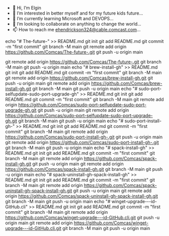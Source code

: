 - 👋 Hi, I’m Elgin 
- 👀 I’m interested in better myself and for my future kids future...
- 🌱 I’m currently learning Microsoft and DEVOPS...
- 💞️ I’m looking to collaborate on anything to change the world...
- 📫 How to reach me ehendrickson324@cable.comcast.com...

<!---
Comcas/Comcas is a ✨ special ✨ repository because its `README.md` (this file) appears on your GitHub profile.
You can click the Preview link to take a look at your changes.
--->

echo "# The-future-" >> README.md
git init
git add README.md
git commit -m "first commit"
git branch -M main
git remote add origin https://github.com/Comcas/The-future-.git
git push -u origin main

git remote add origin https://github.com/Comcas/The-future-.git
git branch -M main
git push -u origin main
echo "# brew-install-gh" >> README.md
git init
git add README.md
git commit -m "first commit"
git branch -M main
git remote add origin https://github.com/Comcas/brew-install-gh.git
git push -u origin main
git remote add origin https://github.com/Comcas/brew-install-gh.git
git branch -M main
git push -u origin main
echo "# sudo-port-selfupdate-sudo-port-upgrade-gh" >> README.md
git init
git add README.md
git commit -m "first commit"
git branch -M main
git remote add origin https://github.com/Comcas/sudo-port-selfupdate-sudo-port-upgrade-gh.git
git push -u origin main
git remote add origin https://github.com/Comcas/sudo-port-selfupdate-sudo-port-upgrade-gh.git
git branch -M main
git push -u origin main
echo "# sudo-port-install-gh-" >> README.md
git init
git add README.md
git commit -m "first commit"
git branch -M main
git remote add origin https://github.com/Comcas/sudo-port-install-gh-.git
git push -u origin main
git remote add origin https://github.com/Comcas/sudo-port-install-gh-.git
git branch -M main
git push -u origin main
echo "# spack-install-gh" >> README.md
git init
git add README.md
git commit -m "first commit"
git branch -M main
git remote add origin https://github.com/Comcas/spack-install-gh.git
git push -u origin main
git remote add origin https://github.com/Comcas/spack-install-gh.git
git branch -M main
git push -u origin main
echo "# spack-uninstall-gh-spack-install-gh" >> README.md
git init
git add README.md
git commit -m "first commit"
git branch -M main
git remote add origin https://github.com/Comcas/spack-uninstall-gh-spack-install-gh.git
git push -u origin main
git remote add origin https://github.com/Comcas/spack-uninstall-gh-spack-install-gh.git
git branch -M main
git push -u origin main
echo "# winget-upgrade---id-GitHub.cli" >> README.md
git init
git add README.md
git commit -m "first commit"
git branch -M main
git remote add origin https://github.com/Comcas/winget-upgrade---id-GitHub.cli.git
git push -u origin main
git remote add origin https://github.com/Comcas/winget-upgrade---id-GitHub.cli.git
git branch -M main
git push -u origin main
